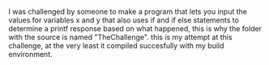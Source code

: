 I was challenged by someone to make a program that lets you input the values for variables x and y that also uses if and if else statements to determine a printf response based on what happened, this is why the folder with the source is named "TheChallenge". 
this is my attempt at this challenge, at the very least it compiled succesfully with my build environment.
